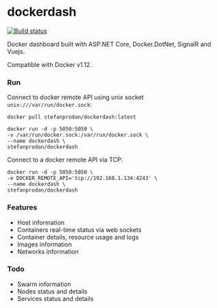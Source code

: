 # dockerdash

[![Build status](https://ci.appveyor.com/api/projects/status/q52dkb8di4578mh9?svg=true)](https://ci.appveyor.com/project/stefanprodan/dockerdash)


Docker dashboard built with ASP.NET Core, Docker.DotNet, SignalR and Vuejs.

Compatible with Docker v1.12.

### Run

Connect to docker remote API using unix socket `unix:///var/run/docker.sock`:

```
docker pull stefanprodan/dockerdash:latest

docker run -d -p 5050:5050 \
-v /var/run/docker.sock:/var/run/docker.sock \
--name dockerdash \
stefanprodan/dockerdash
```

Connect to a docker remote API via TCP:

```
docker run -d -p 5050:5050 \
-e DOCKER_REMOTE_API='tcp://192.168.1.134:4243' \
--name dockerdash \
stefanprodan/dockerdash
```


### Features

* Host information
* Containers real-time status via web sockets
* Container details, resource usage and logs
* Images information
* Networks information

### Todo

* Swarm information
* Nodes status and details
* Services status and details